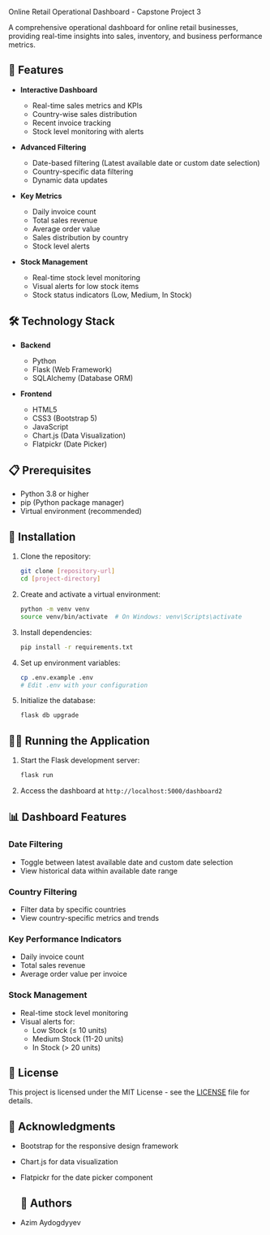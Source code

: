 Online Retail Operational Dashboard - Capstone Project 3 

A comprehensive operational dashboard for online retail businesses, providing real-time insights into sales, inventory, and business performance metrics.

## 🚀 Features

- **Interactive Dashboard**
  - Real-time sales metrics and KPIs
  - Country-wise sales distribution
  - Recent invoice tracking
  - Stock level monitoring with alerts

- **Advanced Filtering**
  - Date-based filtering (Latest available date or custom date selection)
  - Country-specific data filtering
  - Dynamic data updates

- **Key Metrics**
  - Daily invoice count
  - Total sales revenue
  - Average order value
  - Sales distribution by country
  - Stock level alerts

- **Stock Management**
  - Real-time stock level monitoring
  - Visual alerts for low stock items
  - Stock status indicators (Low, Medium, In Stock)

## 🛠️ Technology Stack

- **Backend**
  - Python
  - Flask (Web Framework)
  - SQLAlchemy (Database ORM)

- **Frontend**
  - HTML5
  - CSS3 (Bootstrap 5)
  - JavaScript
  - Chart.js (Data Visualization)
  - Flatpickr (Date Picker)

## 📋 Prerequisites

- Python 3.8 or higher
- pip (Python package manager)
- Virtual environment (recommended)

## 🚀 Installation

1. Clone the repository:
   ```bash
   git clone [repository-url]
   cd [project-directory]
   ```

2. Create and activate a virtual environment:
   ```bash
   python -m venv venv
   source venv/bin/activate  # On Windows: venv\Scripts\activate
   ```

3. Install dependencies:
   ```bash
   pip install -r requirements.txt
   ```

4. Set up environment variables:
   ```bash
   cp .env.example .env
   # Edit .env with your configuration
   ```

5. Initialize the database:
   ```bash
   flask db upgrade
   ```

## 🏃‍♂️ Running the Application

1. Start the Flask development server:
   ```bash
   flask run
   ```

2. Access the dashboard at `http://localhost:5000/dashboard2`

## 📊 Dashboard Features

### Date Filtering
- Toggle between latest available date and custom date selection
- View historical data within available date range

### Country Filtering
- Filter data by specific countries
- View country-specific metrics and trends

### Key Performance Indicators
- Daily invoice count
- Total sales revenue
- Average order value per invoice

### Stock Management
- Real-time stock level monitoring
- Visual alerts for:
  - Low Stock (≤ 10 units)
  - Medium Stock (11-20 units)
  - In Stock (> 20 units)


## 📝 License

This project is licensed under the MIT License - see the [LICENSE](LICENSE) file for details.


## 🙏 Acknowledgments

- Bootstrap for the responsive design framework
- Chart.js for data visualization
- Flatpickr for the date picker component

  ## 👥 Authors

- Azim Aydogdyyev
